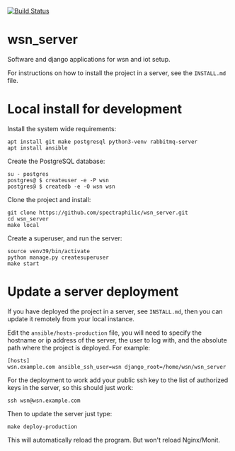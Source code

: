 [![Build Status](https://travis-ci.org/spectraphilic/wsn_server.svg?branch=master)](http://travis-ci.org/spectraphilic/wsn_server)

# wsn\_server

Software and django applications for wsn and iot setup.

For instructions on how to install the project in a server, see the
`INSTALL.md` file.

# Local install for development

Install the system wide requirements:

    apt install git make postgresql python3-venv rabbitmq-server
    apt install ansible

Create the PostgreSQL database:

    su - postgres
    postgres@ $ createuser -e -P wsn
    postgres@ $ createdb -e -O wsn wsn

Clone the project and install:

    git clone https://github.com/spectraphilic/wsn_server.git
    cd wsn_server
    make local

Create a superuser, and run the server:

    source venv39/bin/activate
    python manage.py createsuperuser
    make start

# Update a server deployment

If you have deployed the project in a server, see `INSTALL.md`, then you can
update it remotely from your local instance.

Edit the `ansible/hosts-production` file, you will need to specify the hostname
or ip address of the server, the user to log with, and the absolute path where
the project is deployed. For example:

    [hosts]
    wsn.example.com ansible_ssh_user=wsn django_root=/home/wsn/wsn_server

For the deployment to work add your public ssh key to the list of authorized
keys in the server, so this should just work:

    ssh wsn@wsn.example.com

Then to update the server just type:

    make deploy-production

This will automatically reload the program. But won't reload Nginx/Monit.
